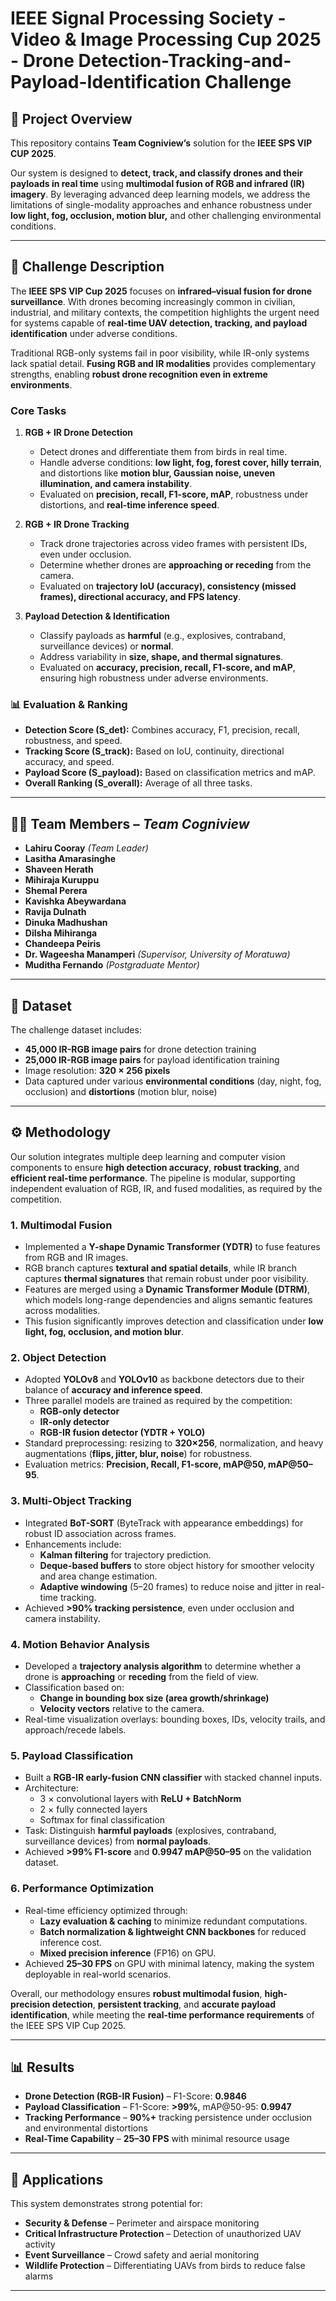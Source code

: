 # IEEE Signal Processing Society - Video & Image Processing Cup 2025 - Drone Detection-Tracking-and-Payload-Identification Challenge

## 📌 Project Overview  
This repository contains **Team Cogniview’s** solution for the **IEEE SPS VIP CUP 2025**.  

Our system is designed to **detect, track, and classify drones and their payloads in real time** using **multimodal fusion of RGB and infrared (IR) imagery**. By leveraging advanced deep learning models, we address the limitations of single-modality approaches and enhance robustness under **low light, fog, occlusion, motion blur,** and other challenging environmental conditions.  

---
  
## 🎯 Challenge Description  

The **IEEE SPS VIP Cup 2025** focuses on **infrared–visual fusion for drone surveillance**. With drones becoming increasingly common in civilian, industrial, and military contexts, the competition highlights the urgent need for systems capable of **real-time UAV detection, tracking, and payload identification** under adverse conditions.  

Traditional RGB-only systems fail in poor visibility, while IR-only systems lack spatial detail. **Fusing RGB and IR modalities** provides complementary strengths, enabling **robust drone recognition even in extreme environments**.  

### Core Tasks  

1. **RGB + IR Drone Detection**  
   - Detect drones and differentiate them from birds in real time.  
   - Handle adverse conditions: **low light, fog, forest cover, hilly terrain**, and distortions like **motion blur, Gaussian noise, uneven illumination, and camera instability**.  
   - Evaluated on **precision, recall, F1-score, mAP**, robustness under distortions, and **real-time inference speed**.  

2. **RGB + IR Drone Tracking**  
   - Track drone trajectories across video frames with persistent IDs, even under occlusion.  
   - Determine whether drones are **approaching or receding** from the camera.  
   - Evaluated on **trajectory IoU (accuracy), consistency (missed frames), directional accuracy, and FPS latency**.  

3. **Payload Detection & Identification**  
   - Classify payloads as **harmful** (e.g., explosives, contraband, surveillance devices) or **normal**.  
   - Address variability in **size, shape, and thermal signatures**.  
   - Evaluated on **accuracy, precision, recall, F1-score, and mAP**, ensuring high robustness under adverse environments.  

### 📊 Evaluation & Ranking  

- **Detection Score (S_det):** Combines accuracy, F1, precision, recall, robustness, and speed.  
- **Tracking Score (S_track):** Based on IoU, continuity, directional accuracy, and speed.  
- **Payload Score (S_payload):** Based on classification metrics and mAP.  
- **Overall Ranking (S_overall):** Average of all three tasks. 

---

## 👨‍💻 Team Members – *Team Cogniview*  
- **Lahiru Cooray** *(Team Leader)*  
- **Lasitha Amarasinghe**  
- **Shaveen Herath**  
- **Mihiraja Kuruppu**  
- **Shemal Perera**  
- **Kavishka Abeywardana**  
- **Ravija Dulnath**  
- **Dinuka Madhushan**  
- **Dilsha Mihiranga**  
- **Chandeepa Peiris**  
- **Dr. Wageesha Manamperi** *(Supervisor, University of Moratuwa)*  
- **Muditha Fernando** *(Postgraduate Mentor)*  

---

## 📂 Dataset  
The challenge dataset includes:  
- **45,000 IR-RGB image pairs** for drone detection training  
- **25,000 IR-RGB image pairs** for payload identification training  
- Image resolution: **320 × 256 pixels**  
- Data captured under various **environmental conditions** (day, night, fog, occlusion) and **distortions** (motion blur, noise)  

---

## ⚙️ Methodology  

Our solution integrates multiple deep learning and computer vision components to ensure **high detection accuracy**, **robust tracking**, and **efficient real-time performance**. The pipeline is modular, supporting independent evaluation of RGB, IR, and fused modalities, as required by the competition.  

### 1. Multimodal Fusion  
- Implemented a **Y-shape Dynamic Transformer (YDTR)** to fuse features from RGB and IR images.  
- RGB branch captures **textural and spatial details**, while IR branch captures **thermal signatures** that remain robust under poor visibility.  
- Features are merged using a **Dynamic Transformer Module (DTRM)**, which models long-range dependencies and aligns semantic features across modalities.  
- This fusion significantly improves detection and classification under **low light, fog, occlusion, and motion blur**.  

### 2. Object Detection  
- Adopted **YOLOv8** and **YOLOv10** as backbone detectors due to their balance of **accuracy and inference speed**.  
- Three parallel models are trained as required by the competition:  
  - **RGB-only detector**  
  - **IR-only detector**  
  - **RGB-IR fusion detector (YDTR + YOLO)**  
- Standard preprocessing: resizing to **320×256**, normalization, and heavy augmentations (**flips, jitter, blur, noise**) for robustness.  
- Evaluation metrics: **Precision, Recall, F1-score, mAP@50, mAP@50–95**.  

### 3. Multi-Object Tracking  
- Integrated **BoT-SORT** (ByteTrack with appearance embeddings) for robust ID association across frames.  
- Enhancements include:  
  - **Kalman filtering** for trajectory prediction.  
  - **Deque-based buffers** to store object history for smoother velocity and area change estimation.  
  - **Adaptive windowing** (5–20 frames) to reduce noise and jitter in real-time tracking.  
- Achieved **>90% tracking persistence**, even under occlusion and camera instability.  

### 4. Motion Behavior Analysis  
- Developed a **trajectory analysis algorithm** to determine whether a drone is **approaching** or **receding** from the field of view.  
- Classification based on:  
  - **Change in bounding box size (area growth/shrinkage)**  
  - **Velocity vectors** relative to the camera.  
- Real-time visualization overlays: bounding boxes, IDs, velocity trails, and approach/recede labels.  

### 5. Payload Classification  
- Built a **RGB-IR early-fusion CNN classifier** with stacked channel inputs.  
- Architecture:  
  - 3 × convolutional layers with **ReLU + BatchNorm**  
  - 2 × fully connected layers  
  - Softmax for final classification  
- Task: Distinguish **harmful payloads** (explosives, contraband, surveillance devices) from **normal payloads**.  
- Achieved **>99% F1-score** and **0.9947 mAP@50–95** on the validation dataset.  

### 6. Performance Optimization  
- Real-time efficiency optimized through:  
  - **Lazy evaluation & caching** to minimize redundant computations.  
  - **Batch normalization & lightweight CNN backbones** for reduced inference cost.  
  - **Mixed precision inference** (FP16) on GPU.  
- Achieved **25–30 FPS** on GPU with minimal latency, making the system deployable in real-world scenarios.  

Overall, our methodology ensures **robust multimodal fusion**, **high-precision detection**, **persistent tracking**, and **accurate payload identification**, while meeting the **real-time performance requirements** of the IEEE SPS VIP Cup 2025.  

---

## 📊 Results  
- **Drone Detection (RGB-IR Fusion)** – F1-Score: **0.9846**  
- **Payload Classification** – F1-Score: **>99%**, mAP@50-95: **0.9947**  
- **Tracking Performance** – **90%+** tracking persistence under occlusion and environmental distortions  
- **Real-Time Capability** – **25–30 FPS** with minimal resource usage  

---

## 🚀 Applications  
This system demonstrates strong potential for:  
- **Security & Defense** – Perimeter and airspace monitoring  
- **Critical Infrastructure Protection** – Detection of unauthorized UAV activity  
- **Event Surveillance** – Crowd safety and aerial monitoring  
- **Wildlife Protection** – Differentiating UAVs from birds to reduce false alarms  

---
